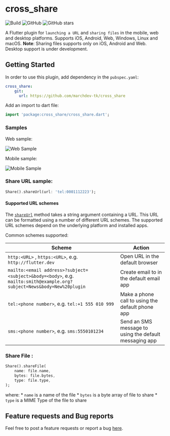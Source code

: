 # cross_share

![Build](https://github.com/marchdev-tk/cross_share/workflows/build/badge.svg)
![GitHub](https://img.shields.io/github/license/marchdev-tk/cross_share)
![GitHub stars](https://img.shields.io/github/stars/marchdev-tk/cross_share?style=social)

A Flutter plugin for `launching a URL` and `sharing files` in the mobile, web and desktop platforms. Supports iOS, Android, Web, Windows, Linux and macOS.
**Note**: Sharing files supports only on iOS, Android and Web. Desktop support is under development.

## Getting Started

In order to use this plugin, add dependency in the `pubspec.yaml`:

```yaml
cross_share:
    git:
      url: https://github.com/marchdev-tk/cross_share
```

Add an import to dart file:

```dart
import 'package:cross_share/cross_share.dart';
```

### Samples

Web sample:

![Web Sample](../assets/cs_web.gif?raw=true)

<!-- Desktop sample:

![Desktop Sample](../assets/cs_desktop.gif?raw=true) -->

Mobile sample:

![Mobile Sample](../assets/cs_mobile.gif?raw=true)

### Share URL sample:

```dart
Share().shareUrl(url: 'tel:0001112223');
```

#### Supported URL schemes

The [`shareUrl`](https://www.dartdocs.org/documentation/url_launcher/latest/url_launcher/launch.html) method
takes a string argument containing a URL. This URL
can be formatted using a number of different URL schemes. The supported
URL schemes depend on the underlying platform and installed apps.

Common schemes supported:

| Scheme | Action |
|---|---|
| `http:<URL>` , `https:<URL>`, e.g. `http://flutter.dev` | Open URL in the default browser |
| `mailto:<email address>?subject=<subject>&body=<body>`, e.g. `mailto:smith@example.org?subject=News&body=New%20plugin` | Create email to <email address> in the default email app |
| `tel:<phone number>`, e.g. `tel:+1 555 010 999` | Make a phone call to <phone number> using the default phone app |
| `sms:<phone number>`, e.g. `sms:5550101234` | Send an SMS message to <phone number> using the default messaging app |

### Share File :

```dart
Share().shareFile(
    name: file.name,
    bytes: file.bytes,
    type: file.type,
);
```

where:
    * `name` is a name of the file
    * `bytes` is a byte array of file to share
    * `type` is a MIME Type of the file to share

## Feature requests and Bug reports

Feel free to post a feature requests or report a bug [here](https://github.com/marchdev-tk/cross_share/issues).
